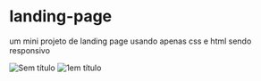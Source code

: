 # landing-page
um mini projeto de landing page usando apenas css e html sendo responsivo

![Sem título](https://user-images.githubusercontent.com/104535505/185823441-b5075d36-5bd8-434a-ae35-7138a7f10833.png)
![1em título](https://user-images.githubusercontent.com/104535505/185823570-32e55f02-0c01-4555-8c4a-01a3838e2348.png)

